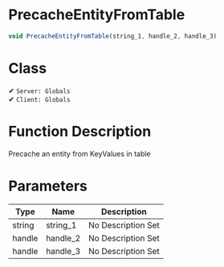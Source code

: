 # PrecacheEntityFromTable
```js
void PrecacheEntityFromTable(string_1, handle_2, handle_3)
```
# Class
✔ `Server: Globals`  
✔ `Client: Globals`  

# Function Description
Precache an entity from KeyValues in table
# Parameters
Type|Name|Description
--|--|--
string|string_1|No Description Set
handle|handle_2|No Description Set
handle|handle_3|No Description Set
